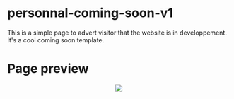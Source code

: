 # personnal-coming-soon-v1
This is a simple page to advert visitor that the website is in developpement. It's a cool coming soon template.

# Page preview
<p align="center"><img src="https://i.imgur.com/43iBF5J.jpg"/></p>